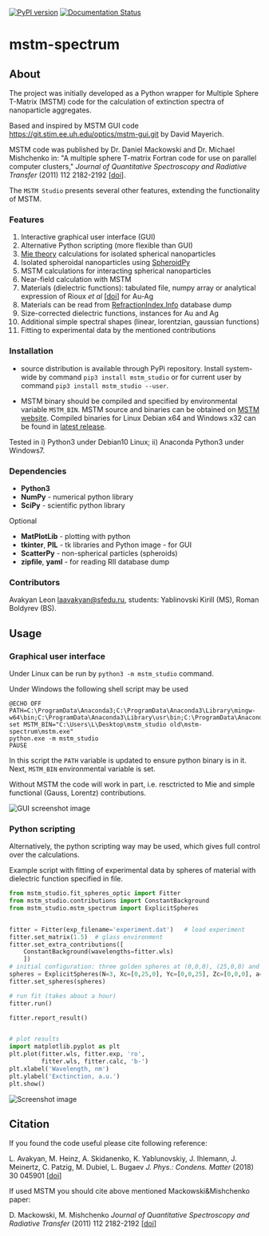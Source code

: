 [![PyPI version](https://badge.fury.io/py/mstm-studio.svg)](https://badge.fury.io/py/mstm-studio) [![Documentation Status](https://readthedocs.org/projects/mstm-studio/badge/?version=latest)](https://mstm-studio.readthedocs.io/en/latest/?badge=latest)

# mstm-spectrum
## About
The project was initially developed as a Python wrapper for Multiple Sphere T-Matrix (MSTM) code
for the calculation of extinction spectra of nanoparticle aggregates.

Based and inspired by MSТM GUI code <https://git.stim.ee.uh.edu/optics/mstm-gui.git> by David Mayerich.

MSTM code was published by Dr. Daniel Mackowski and Dr. Michael Mishchenko in:
"A multiple sphere T-matrix Fortran code for use on parallel computer clusters,"
*Journal of Quantitative Spectroscopy and Radiative Transfer* (2011) 112 2182-2192
[[doi](https://dx.doi.org/10.1016/j.jqsrt.2011.02.019)].

The `MSTM Studio` presents several other features, extending the functionality of MSTM.

### Features

1. Interactive graphical user interface (GUI)
1. Alternative Python scripting (more flexible than GUI)
1. [Mie theory](https://github.com/nanophotonics/npmie) calculations for isolated spherical nanoparticles
1. Isolated spheroidal nanoparticles using [SpheroidPy](https://pypi.org/project/scatterpy/)
1. MSTM calculations for interacting spherical nanoparticles
1. Near-field calculation with MSTM
1. Materials (dielectric functions): tabulated file, numpy array or analytical expression of Rioux *et al* [[doi](http://doi.org/10.1002/adom.201300457)] for Au-Ag
1. Materials can be read from [RefractionIndex.Info](https://refractiveindex.info/) database dump
1. Size-corrected dielectric functions, instances for Au and Ag
1. Additional simple spectral shapes (linear, lorentzian, gaussian functions)
1. Fitting to experimental data by the mentioned contributions


### Installation

* source distribution is available through PyPi repository.
Install system-wide by command `pip3 install mstm_studio`
or for current user by command `pip3 install mstm_studio --user`.

* MSTM binary should be compiled and specified by environmental variable `MSTM_BIN`.
MSTM source and binaries can be obtained on [MSTM website](http://eng.auburn.edu/users/dmckwski/scatcodes/).
Compiled binaries for Linux Debian x64 and Windows x32 can be found in [latest release](releases/latest).

Tested in i) Python3 under Debian10 Linux; ii) Anaconda Python3 under Windows7.

### Dependencies

* **Python3**
* **NumPy** - numerical python library
* **SciPy** - scientific python library

Optional
* **MatPlotLib** - plotting with python
* **tkinter**, **PIL** - tk libraries and Python image - for GUI
* **ScatterPy** - non-spherical particles (spheroids)
* **zipfile**, **yaml** - for reading RII database dump

### Contributors

Avakyan Leon <laavakyan@sfedu.ru>, students: Yablinovski Kirill (MS), Roman Boldyrev (BS).


## Usage

### Graphical user interface

Under Linux can be run by `python3 -m mstm_studio` command.

Under Windows the following shell script may be used
```
@ECHO OFF
PATH=C:\ProgramData\Anaconda3;C:\ProgramData\Anaconda3\Library\mingw-w64\bin;C:\ProgramData\Anaconda3\Library\usr\bin;C:\ProgramData\Anaconda3\Library\bin;C:\ProgramData\Anaconda3\Scripts;C:\ProgramData\Anaconda3\bin;C:\ProgramData\Anaconda3\condabin;%PATH%
set MSTM_BIN="C:\Users\L\Desktop\mstm_studio old\mstm-spectrum\mstm.exe"
python.exe -m mstm_studio
PAUSE
```
In this script the `PATH` variable is updated to ensure python binary is in it.
Next, `MSTM_BIN` environmental variable is set.

Without MSTM the code will work in part, i.e. resctricted to Mie and simple functional (Gauss, Lorentz) contributions.

![GUI screenshot image][screen_gui]

### Python scripting

Alternatively, the python scripting way may be used, which
gives full control over the calculations.

Example script with fitting of experimental data by spheres of material with dielectric function specified in file.

``` python
from mstm_studio.fit_spheres_optic import Fitter
from mstm_studio.contributions import ConstantBackground
from mstm_studio.mstm_spectrum import ExplicitSpheres


fitter = Fitter(exp_filename='experiment.dat')   # load experiment
fitter.set_matrix(1.5)  # glass environment
fitter.set_extra_contributions([
    ConstantBackground(wavelengths=fitter.wls)
    ])
# initial configuration: three golden spheres at (0,0,0), (25,0,0) and (0,25,0) with radii 10.
spheres = ExplicitSpheres(N=3, Xc=[0,25,0], Yc=[0,0,25], Zc=[0,0,0], a=[10,10,10], mat_filename='etaGold.txt')
fitter.set_spheres(spheres)

# run fit (takes about a hour)
fitter.run()

fitter.report_result()


# plot results
import matplotlib.pyplot as plt
plt.plot(fitter.wls, fitter.exp, 'ro',
         fitter.wls, fitter.calc, 'b-')
plt.xlabel('Wavelength, nm')
plt.ylabel('Exctinction, a.u.')
plt.show()
```

![Screenshot image][screen]


## Citation

If you found the code useful please cite following reference:

L. Avakyan, M. Heinz, A. Skidanenko, K. Yablunovskiy, J. Ihlemann, J. Meinertz, C. Patzig, M. Dubiel, L. Bugaev
*J. Phys.: Condens. Matter* (2018) 30 045901 [[doi](http://doi.org/10.1088/1361-648X/aa9fcc)]

If used MSTM you should cite above mentioned Mackowski&Mishchenko paper:

D. Mackowski, M. Mishchenko
*Journal of Quantitative Spectroscopy and Radiative Transfer* (2011) 112 2182-2192
[[doi](https://dx.doi.org/10.1016/j.jqsrt.2011.02.019)]

[screen_gui]: example/screenshot-gui.jpg?raw=true "GUI screenshot"
[screen]: example/screenshot-example.png?raw=true "Screenshot of example run"
